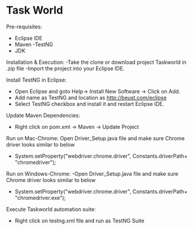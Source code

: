 # Task World

Pre-requisites:
- Eclipse IDE
- Maven
-TestNG
- JDK

Installation & Execution:
-Take the clone or download project Taskworld in .zip file
-Import the project into your Eclipse IDE.  

Install TestNG in Eclipse:
- Open Eclipse and goto Help-> Install New Software -> Click on Add.
- Add name as TestNG and location as http://beust.com/eclipse
- Select TestNG checkbox and install it and restart Eclipse IDE.

Update Maven Dependencies:
- Right click on pom.xml -> Maven -> Update Project

Run on Mac-Chrome:
Open Driver_Setup.java file and make sure Chrome driver looks similar to below
- System.setProperty("webdriver.chrome.driver", Constants.driverPath+ "chromedriver");

Run on Windows-Chrome:
-Open Driver_Setup.java file and make sure Chrome driver looks similar to below
- System.setProperty("webdriver.chrome.driver", Constants.driverPath+ "chromedriver.exe");

Execute Taskworld automation suite:
- Right click on testng.xml file and run as TestNG Suite
